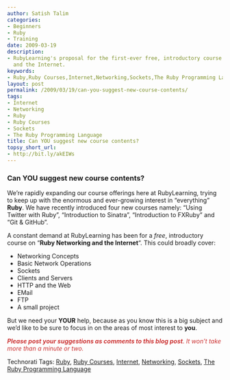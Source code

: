 ```yaml
---
author: Satish Talim
categories:
- Beginners
- Ruby
- Training
date: 2009-03-19
description:
- RubyLearning's proposal for the first-ever free, introductory course on Ruby Networking
  and the Internet.
keywords:
- Ruby,Ruby Courses,Internet,Networking,Sockets,The Ruby Programming Language
layout: post
permalink: /2009/03/19/can-you-suggest-new-course-contents/
tags:
- Internet
- Networking
- Ruby
- Ruby Courses
- Sockets
- The Ruby Programming Language
title: Can YOU suggest new course contents?
topsy_short_url:
- http://bit.ly/akEIWs
---
```


<div>
  <h3>
    Can YOU suggest new course contents?
  </h3>
  
  <p class="update">
    We&#8217;re rapidly expanding our course offerings here at RubyLearning, trying to keep up with the enormous and ever-growing interest in &#8220;everything&#8221; <strong>Ruby</strong>. We have recently introduced four new courses namely: &#8220;Using Twitter with Ruby&#8221;, &#8220;Introduction to Sinatra&#8221;, &#8220;Introduction to FXRuby&#8221; and &#8220;Git & GitHub&#8221;.
  </p>
  
  <p>
    A constant demand at RubyLearning has been for a <em>free</em>, introductory course on &#8220;<strong>Ruby Networking and the Internet</strong>&#8220;. This could broadly cover:
  </p>
  
  <ul>
    <li>
      Networking Concepts
    </li>
    <li>
      Basic Network Operations
    </li>
    <li>
      Sockets
    </li>
    <li>
      Clients and Servers
    </li>
    <li>
      HTTP and the Web
    </li>
    <li>
      EMail
    </li>
    <li>
      FTP
    </li>
    <li>
      A small project
    </li>
  </ul>
  
  <p>
    But we need your <b>YOUR</b> help, because as you know this is a big subject and we&#8217;d like to be sure to focus in on the areas of most interest to <b>you</b>.
  </p>
  
  <p>
    <span style="color:#CC3333;"><em><strong>Please post your suggestions as comments to this blog post</strong>. It won&#8217;t take more than a minute or two.</em></span>
  </p>
</div>

Technorati Tags: <a href="http://technorati.com/tag/Ruby" rel="tag">Ruby</a>, <a href="http://technorati.com/tag/Ruby+Courses" rel="tag">Ruby Courses</a>, <a href="http://technorati.com/tag/Internet" rel="tag">Internet</a>, <a href="http://technorati.com/tag/Networking" rel="tag">Networking</a>, <a href="http://technorati.com/tag/Sockets" rel="tag">Sockets</a>, <a href="http://technorati.com/tag/The+Ruby+Programming+Language" rel="tag">The Ruby Programming Language</a>
